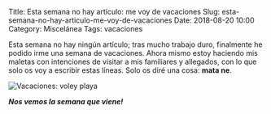 Title: Esta semana no hay artículo: me voy de vacaciones
Slug: esta-semana-no-hay-articulo-me-voy-de-vacaciones
Date: 2018-08-20 10:00
Category: Miscelánea
Tags: vacaciones



Esta semana no hay ningún artículo; tras mucho trabajo duro, finalmente he podido irme una semana de vacaciones. Ahora mismo estoy haciendo mis maletas con intenciones de visitar a mis familiares y allegados, con lo que solo os voy a escribir estas líneas. Solo os diré una cosa: **mata ne**.

![Vacaciones: voley playa]({filename}/images/vacaciones_voley_playa.jpg)

***Nos vemos la semana que viene!***
